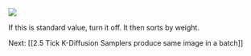 
<img src="https://lh4.googleusercontent.com/4hy8fYd6KEOv2Wnt3huIGI8elvJUSrslc9dcs7VB-9p7nF-25ARqBrzP5LdPMUjMGX3gR02RdoqGdQ8V3A9dV5epPTROcVCLczRsUdQG_y7eehGX-ULdHDrCaPcCwImUBvYGkKbHxV2kQakRa_8Ix9k"> 
<p>If this is standard value, turn it off. It then sorts by weight.</p>

Next: [[2.5 Tick K-Diffusion Samplers produce same image in a batch]]
